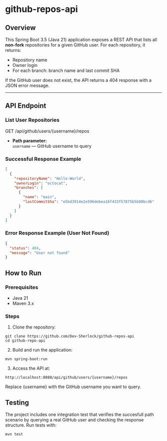 # github-repos-api

## Overview

This Spring Boot 3.5 (Java 21) application exposes a REST API that lists all **non-fork** repositories for a given GitHub user. For each repository, it returns:

- Repository name
- Owner login
- For each branch: branch name and last commit SHA

If the GitHub user does not exist, the API returns a 404 response with a JSON error message.

---

## API Endpoint

### List User Repositories

GET /api/github/users/{username}/repos

- **Path parameter:**  
  `username` — GitHub username to query

### Successful Response Example

```json
[
  {
    "repositoryName": "Hello-World",
    "ownerLogin": "octocat",
    "branches": [
      {
        "name": "main",
        "lastCommitSha": "e5bd3914e2e596debea16f433f57875b5b90bcd6"
      }
    ]
  }
]
```
### Error Response Example (User Not Found)
```json
{
  "status": 404,
  "message": "User not found"
}
```
## How to Run
### Prerequisites
* Java 21
* Maven 3.x

### Steps
1) Clone the repository:
```
git clone https://github.com/Dev-Sherlock/github-repos-api
cd github-repo-api
```
2) Build and run the application:
```
mvn spring-boot:run
```
3) Access the API at:
```
http://localhost:8080/api/github/users/{username}/repos
```
Replace {username} with the GitHub username you want to query.
## Testing
The project includes one integration test that verifies the succesfull path scenario by querying a real GitHub user and checking the response structure.
Run tests with:
```
mvn test
```
